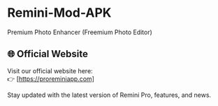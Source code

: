 # Remini-Mod-APK
Premium Photo Enhancer (Freemium Photo Editor)

## 🌐 Official Website

Visit our official website here:  
👉 [https://proreminiapp.com]

Stay updated with the latest version of Remini Pro, features, and news.
